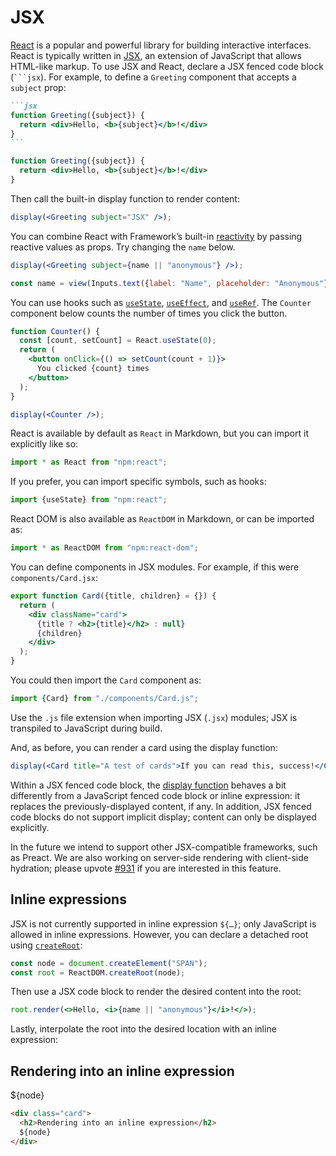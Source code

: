 # JSX

[React](https://react.dev/) is a popular and powerful library for building interactive interfaces. React is typically written in [JSX](https://react.dev/learn/writing-markup-with-jsx), an extension of JavaScript that allows HTML-like markup. To use JSX and React, declare a JSX fenced code block (<code>```jsx</code>). For example, to define a `Greeting` component that accepts a `subject` prop:

````md
```jsx
function Greeting({subject}) {
  return <div>Hello, <b>{subject}</b>!</div>
}
```
````

```jsx
function Greeting({subject}) {
  return <div>Hello, <b>{subject}</b>!</div>
}
```

Then call the built-in display function to render content:

```jsx echo
display(<Greeting subject="JSX" />);
```

You can combine React with Framework’s built-in [reactivity](./reactivity) by passing reactive values as props. Try changing the `name` below.

```jsx echo
display(<Greeting subject={name || "anonymous"} />);
```

```js echo
const name = view(Inputs.text({label: "Name", placeholder: "Anonymous"}));
```

You can use hooks such as [`useState`](https://react.dev/reference/react/useState), [`useEffect`](https://react.dev/reference/react/useEffect), and [`useRef`](https://react.dev/reference/react/useRef). The `Counter` component below counts the number of times you click the button.

```jsx echo
function Counter() {
  const [count, setCount] = React.useState(0);
  return (
    <button onClick={() => setCount(count + 1)}>
      You clicked {count} times
    </button>
  );
}
```

```jsx echo
display(<Counter />);
```

React is available by default as `React` in Markdown, but you can import it explicitly like so:

```js run=false
import * as React from "npm:react";
```

If you prefer, you can import specific symbols, such as hooks:

```js run=false
import {useState} from "npm:react";
```

React DOM is also available as `ReactDOM` in Markdown, or can be imported as:

```js run=false
import * as ReactDOM from "npm:react-dom";
```

You can define components in JSX modules. For example, if this were `components/Card.jsx`:

```jsx run=false
export function Card({title, children} = {}) {
  return (
    <div className="card">
      {title ? <h2>{title}</h2> : null}
      {children}
    </div>
  );
}
```

You could then import the `Card` component as:

```js echo
import {Card} from "./components/Card.js";
```

<div class="note">

Use the `.js` file extension when importing JSX (`.jsx`) modules; JSX is transpiled to JavaScript during build.

</div>

And, as before, you can render a card using the display function:

```jsx echo
display(<Card title="A test of cards">If you can read this, success!</Card>);
```

Within a JSX fenced code block, the [display function](./javascript#explicit-display) behaves a bit differently from a JavaScript fenced code block or inline expression:
it replaces the previously-displayed content, if any. In addition, JSX fenced code blocks do not support implicit display; content can only be displayed explicitly.

<div class="note">

In the future we intend to support other JSX-compatible frameworks, such as Preact. We are also working on server-side rendering with client-side hydration; please upvote [#931](https://github.com/observablehq/framework/issues/931) if you are interested in this feature.

</div>

## Inline expressions

JSX is not currently supported in inline expression `${…}`; only JavaScript is allowed in inline expressions. However, you can declare a detached root using [`createRoot`](https://react.dev/reference/react-dom/client/createRoot):

```js echo
const node = document.createElement("SPAN");
const root = ReactDOM.createRoot(node);
```

Then use a JSX code block to render the desired content into the root:

```jsx echo
root.render(<>Hello, <i>{name || "anonymous"}</i>!</>);
```

Lastly, interpolate the root into the desired location with an inline expression:

<div class="card">
  <h2>Rendering into an inline expression</h2>
  ${node}
</div>

```md run=false
<div class="card">
  <h2>Rendering into an inline expression</h2>
  ${node}
</div>
```
